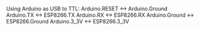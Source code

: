 Using Arduino as USB to TTL:
  Arduino.RESET <-> Arduino.Ground
  Arduino.TX <-> ESP8266.TX
  Arduino.RX <-> ESP8266.RX
  Arduino.Ground <-> ESP8266.Ground
  Arduino.3_3V <-> ESP8266.3_3V
